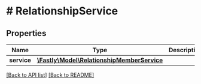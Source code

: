 # # RelationshipService

## Properties

Name | Type | Description | Notes
------------ | ------------- | ------------- | -------------
**service** | [**\Fastly\Model\RelationshipMemberService**](RelationshipMemberService.md) |  | [optional] 


[[Back to API list]](../../README.md#endpoints) [[Back to README]](../../README.md)
